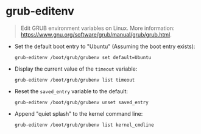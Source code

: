 # grub-editenv

> Edit GRUB environment variables on Linux.
> More information: <https://www.gnu.org/software/grub/manual/grub/grub.html>.
- Set the default boot entry to "Ubuntu" (Assuming the boot entry exists):

  `grub-editenv /boot/grub/grubenv set default=Ubuntu`

- Display the current value of the `timeout` variable:

  `grub-editenv /boot/grub/grubenv list timeout`

- Reset the `saved_entry` variable to the default:

  `grub-editenv /boot/grub/grubenv unset saved_entry`

- Append "quiet splash" to the kernel command line:

  `grub-editenv /boot/grub/grubenv list kernel_cmdline`

